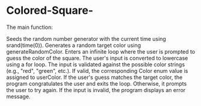 # Colored-Square-
The main function:

Seeds the random number generator with the current time using srand(time(0)).
Generates a random target color using generateRandomColor.
Enters an infinite loop where the user is prompted to guess the color of the square.
The user's input is converted to lowercase using a for loop.
The input is validated against the possible color strings (e.g., "red", "green", etc.). If valid, the corresponding Color enum value is assigned to userColor.
If the user's guess matches the target color, the program congratulates the user and exits the loop. Otherwise, it prompts the user to try again.
If the input is invalid, the program displays an error message.

